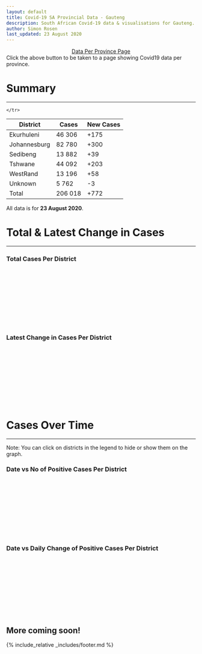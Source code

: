 ```yaml
---
layout: default
title: Covid-19 SA Provincial Data - Gauteng
description: South African Covid-19 data & visualisations for Gauteng. <br>Contains data for confirmed cases, tests, recoveries, deaths & active cases.
author: Simon Rosen
last_updated: 23 August 2020
---
```

<center><a href="/provinces" class="btn alt_btn_col">Data Per Province Page</a></center> 
Click the above button to be taken to a page showing Covid19 data per province. 

# Summary
___

<table>
<thead>
	<tr class="header">
		<th>District</th>
		<th>Cases</th>
		<th>New Cases</th>

	</tr>
</thead>
<tbody>
	<tr>
		<td class="index" markdown="span">Ekurhuleni</td>
		<td  markdown="span">46 306</td>
		<td  markdown="span">+175</td>
	</tr>
	<tr>
		<td class="index" markdown="span">Johannesburg</td>
		<td  markdown="span">82 780</td>
		<td  markdown="span">+300</td>
	</tr>
	<tr>
		<td class="index" markdown="span">Sedibeng</td>
		<td  markdown="span">13 882</td>
		<td  markdown="span">+39</td>
	</tr>
	<tr>
		<td class="index" markdown="span">Tshwane</td>
		<td  markdown="span">44 092</td>
		<td  markdown="span">+203</td>
	</tr>
	<tr>
		<td class="index" markdown="span">WestRand</td>
		<td  markdown="span">13 196</td>
		<td  markdown="span">+58</td>
	</tr>
	<tr>
		<td class="index" markdown="span">Unknown</td>
		<td  markdown="span">5 762</td>
		<td  markdown="span">-3</td>
	</tr>
	<tr>
		<td class="index total" markdown="span">Total</td>
		<td class="total" markdown="span">206 018</td>
		<td class="total" markdown="span">+772</td>
	</tr>
</tbody>
</table>

All data is for **23 August 2020**.

# Total & Latest Change in Cases

___

### Total Cases Per District
<div class="iframeDiv" align="center">
    <iframe class="lazy pieChart" data-src="tot_cases_per_district_gp.html" scrolling="no" frameborder="0"></iframe>
</div>

### Latest Change in Cases Per District
<div class="iframeDiv" align="center">
    <iframe class="lazy pieChart" data-src="latest_change_cases_per_district_gp.html" scrolling="no" frameborder="0"></iframe>
</div>

# Cases Over Time

___
Note: You can click on districts in the legend to hide or show them on the graph.
### Date vs No of Positive Cases Per District
<div class="iframeDiv" align="center">
    <iframe class="lazy" data-src="date_vs_cases_per_district_gp.html" scrolling="no" frameborder="0"></iframe>
</div>

### Date vs Daily Change of Positive Cases Per District
<div class="iframeDiv" align="center">
    <iframe class="lazy" data-src="date_vs_daily_cases_per_district_gp.html" scrolling="no" frameborder="0"></iframe>
</div>

## More coming soon!

{% include_relative _includes/footer.md %}
